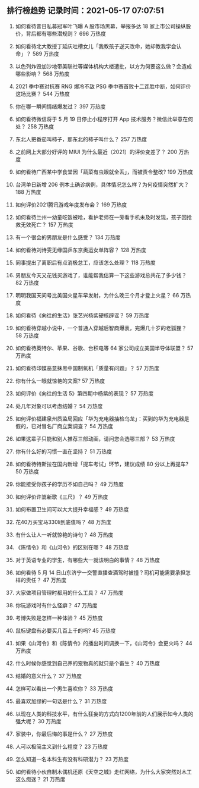 
## 排行榜趋势 记录时间：2021-05-17 07:07:51
  
  1. 如何看待昔日私募冠军叶飞曝 A 股市场黑幕，举报多达 18 家上市公司操纵股价，背后都有哪些潜规则？ 696 万热度
    
  2. 如何看待北大教授丁延庆吐槽女儿「我教孩子逆天改命，她却教我学会认命」？ 589 万热度
    
  3. 以色列炸毁加沙地带美联社等媒体机构大楼遭批，以方为何要这么做？会造成哪些影响？ 568 万热度
    
  4. 2021 季中赛对抗赛 RNG 爆冷不敌 PSG 季中赛首败十二连胜中断，如何评价这场比赛？ 544 万热度
    
  5. 你在哪一瞬间情绪爆发过？ 397 万热度
    
  6. 如何看待微信将于 5 月 19 日停止小程序打开 App 技术服务？微信此举意在何处？ 258 万热度
    
  7. 东北人把番茄叫柿子，那东北的柿子叫什么？ 257 万热度
    
  8. 之前网上大部分好评的 MIUI 为什么最近（2021）的评价变差了？ 200 万热度
    
  9. 如何看待广西某中学食堂因「蔬菜有虫眼就全丢」，而被责令整改? 199 万热度
    
  10. 台湾单日新增 206 例本土确诊病例，具体情况怎么样？为何疫情突然扩大？ 188 万热度
    
  11. 如何评价2021腾讯游戏年度发布会？ 169 万热度
    
  12. 如何看待兰州一幼童吃饭被呛，看护老师在一旁看手机未及时发现，孩子因抢救无效死亡？ 157 万热度
    
  13. 有一个很会的男朋友是什么感受？ 134 万热度
    
  14. 如何看待刘诗雯无缘国乒东京奥运女单阵容？ 128 万热度
    
  15. 同事提出了离职后有点消极怠工，应该怎么处理？ 118 万热度
    
  16. 男朋友今天又花钱买游戏了，谁能帮我估算一下这些游戏总共花了多少钱？ 82 万热度
    
  17. 明明我国天问号比美国火星车早发射，为什么晚三个月才登上火星？ 66 万热度
    
  18. 如何看待《向往的生活》张艺兴杨紫硬核辟谣？ 59 万热度
    
  19. 如何看待穿越小说中，一个普通人穿越后智商爆表，完爆几十岁的老狐狸？ 58 万热度
    
  20. 如何看待英特尔、苹果、谷歌、台积电等 64 家公司成立美国半导体联盟？ 57 万热度
    
  21. 如何看待印媒恶意抹黑中国制氧机「质量有问题」？ 57 万热度
    
  22. 你有什么一眼就惊艳的文案? 57 万热度
    
  23. 如何评价《向往的生活 5》第四期中杨紫的表现？ 57 万热度
    
  24. 处几年对象可以考虑结婚？ 54 万热度
    
  25. 如何评价福建泉州质监局回应「华为充电器抽检乌龙」：买到的华为充电器是假的，已对冒名厂商立案调查？ 54 万热度
    
  26. 如果这辈子只能和别人推荐三部动画，请问您会选哪三部？ 53 万热度
    
  27. 你有什么好的习惯一直在坚持？ 51 万热度
    
  28. 如何看待特斯拉在国内新增「提车考试」环节，建议成绩 80 分以上再提车? 50 万热度
    
  29. 你能接受你孩子的学历不如自己吗？ 49 万热度
    
  30. 如何评价许嵩新歌《三尺》？ 49 万热度
    
  31. 如何布置卫生间可以大大提升幸福感？ 49 万热度
    
  32. 花40万买宝马330li到底值吗？ 48 万热度
    
  33. 有什么让人一听就惊艳的诗句？ 48 万热度
    
  34. 《陈情令》和《山河令》的区别在哪？ 48 万热度
    
  35. 对于英语专业的学生，有哪些大一就该明白的事情？ 48 万热度
    
  36. 如何看待 5 月 14 日山东济宁一交警直播查酒驾时被撞？司机可能需要承担怎样的责任？ 47 万热度
    
  37. 大家做项目管理时都用的什么工具？ 47 万热度
    
  38. 你玩游戏时有什么怪癖？ 47 万热度
    
  39. 考博失败是怎样一种体验？ 45 万热度
    
  40. 鼠标键盘有必要买几百上千的吗? 45 万热度
    
  41. 如果《山河令》和《陈情令》的播出时间调换一下，《山河令》会更火吗？ 44 万热度
    
  42. 什么时候你感觉到自己养的宠物真的就只是个畜生？ 40 万热度
    
  43. 结婚的意义什么？ 37 万热度
    
  44. 怎样可以看出一个男生喜欢你？ 33 万热度
    
  45. 最喜欢加缪的一句话是什么？ 31 万热度
    
  46. 以现在人类的科技水平，有什么狂妄的方式向1200年前的人们展示如今人类的强大呢？ 30 万热度
    
  47. 家装中，你最后悔的事是什么？ 27 万热度
    
  48. 人可以极简主义到什么程度？ 23 万热度
    
  49. 怎么知道一名本科生有没有科研潜力？ 23 万热度
    
  50. 如何看待小伙自制木偶机还原《天空之城》走红网络，为什么大家突然对木工这么痴迷？ 21 万热度
    